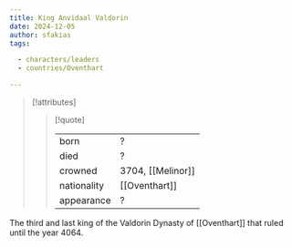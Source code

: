 ```yaml
---
title: King Anvidaal Valdorin
date: 2024-12-05
author: sfakias
tags:

  - characters/leaders
  - countries/Oventhart

---
```

> [!attributes]
> 
> > [!quote]
> >
> > | | |
> > | --- | --- |
> > | born | ? |
> > | died | ? |
> > | crowned | 3704, [[Melinor]] |
> > | nationality | [[Oventhart]] |
> > | appearance | ? |

The third and last king of the Valdorin Dynasty of [[Oventhart]] that ruled until the year 4064.